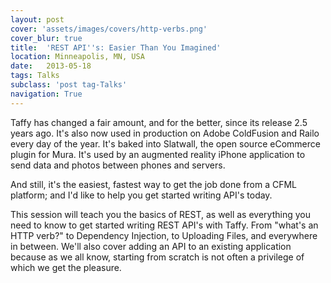 ```yaml
---
layout: post
cover: 'assets/images/covers/http-verbs.png'
cover_blur: true
title:  'REST API''s: Easier Than You Imagined'
location: Minneapolis, MN, USA
date:   2013-05-18
tags: Talks
subclass: 'post tag-Talks'
navigation: True
---
```


<script async class="speakerdeck-embed" data-id="f65000247d8f4b2389d3bec57c711c9e" data-ratio="1.33333333333333" src="//speakerdeck.com/assets/embed.js"></script>

Taffy has changed a fair amount, and for the better, since its release 2.5 years ago. It's also now used in production on Adobe ColdFusion and Railo every day of the year. It's baked into Slatwall, the open source eCommerce plugin for Mura. It's used by an augmented reality iPhone application to send data and photos between phones and servers.

And still, it's the easiest, fastest way to get the job done from a CFML platform; and I'd like to help you get started writing API's today.

This session will teach you the basics of REST, as well as everything you need to know to get started writing REST API's with Taffy. From "what's an HTTP verb?" to Dependency Injection, to Uploading Files, and everywhere in between. We'll also cover adding an API to an existing application because as we all know, starting from scratch is not often a privilege of which we get the pleasure.
